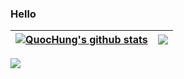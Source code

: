 ### Hello

<!--
**AQ1011/AQ1011** is a ✨ _special_ ✨ repository because its `README.md` (this file) appears on your GitHub profile.
-->
<markdown-accessiblity-table data-catalyst="">
<table>
<thead>
<tr>
<th>
  <a href="https://github.com/anuraghazra/github-readme-stats">
    <img align="center" src="https://github-readme-stats.vercel.app/api?username=AQ1011&amp;show_icons=true&amp;include_all_commits=true&amp;theme=buefy&amp;hide_border=true" alt="QuocHung's github stats" data-canonical-src="https://github-readme-stats.vercel.app/api?username=Quoc-Hwng&amp;show_icons=true&amp;include_all_commits=true&amp;theme=buefy&amp;hide_border=true](https://github-readme-stats.vercel.app/api?username=Quoc-Hwng&theme=dark&hide_border=false&include_all_commits=false&count_private=false)" style="max-width: 100%;"></a></th>
<th><a href="https://github.com/anuraghazra/github-readme-stats"><img align="center" src="https://github-readme-stats.vercel.app/api/top-langs/?username=Quoc-Hwng&amp;layout=compact&amp;theme=buefy&amp;hide_border=true" data-canonical-src="https://github-readme-stats.vercel.app/api/top-langs/?username=Quoc-Hwng&amp;layout=compact&amp;theme=buefy&amp;hide_border=true" style="max-width: 100%;"></a></th>
</tr>
</thead>
</table>
</markdown-accessiblity-table>

[![](https://visitcount.itsvg.in/api?id=AQ1011&icon=0&color=0)](https://visitcount.itsvg.in)
